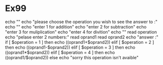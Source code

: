 # Ex99
echo ""
echo "please choose the operation you wish to see the answer to :"
echo ""
echo "enter 1 for addition"
echo "enter 2 for subtraction"
echo "enter 3 for muliplication"
echo "enter 4 for divition"
echo ""
read operation
echo "pelase enter 2 numbers:"
read oprand1
read oprand2
echo "answer :"
if [ $operation = 1 ]
then
    echo $(($oprand1+$oprand2))
elif [ $operation = 2 ]
then
    echo $(($oprand1-$oprand2))
elif [ $operation = 3 ]
then
    echo $(($oprand1*$oprand2))
elif [ $operation = 4 ]
then
    echo $(($oprand1/$oprand2))
else
    echo "sorry this operation isn't avaible"
